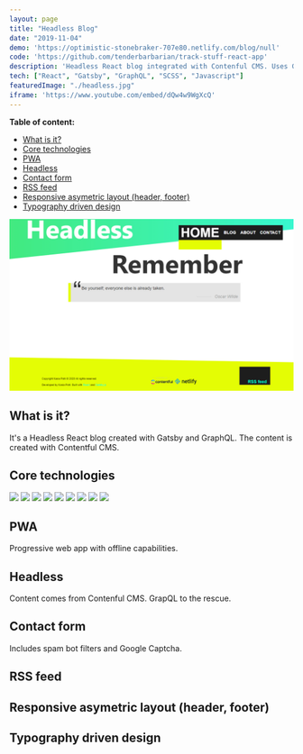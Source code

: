 ```yaml
---
layout: page
title: "Headless Blog"
date: "2019-11-04"
demo: 'https://optimistic-stonebraker-707e80.netlify.com/blog/null'
code: 'https://github.com/tenderbarbarian/track-stuff-react-app'
description: 'Headless React blog integrated with Contenful CMS. Uses Gatsby and GraphQL, deployed with Netlify'
tech: ["React", "Gatsby", "GraphQL", "SCSS", "Javascript"]
featuredImage: "./headless.jpg"
iframe: 'https://www.youtube.com/embed/dQw4w9WgXcQ'
---
```


<!-- <details>
<summary>Click to expand</summary>

- [What is it?](#What-is-it)
- [Core technologies](#Core-technologies)
- [PWA](#PWA)

</details> -->
__Table of content:__
<!-- TOC -->

- [What is it?](#what-is-it)
- [Core technologies](#core-technologies)
- [PWA](#pwa)
- [Headless](#headless)
- [Contact form](#contact-form)
- [RSS feed](#rss-feed)
- [Responsive asymetric layout (header, footer)](#responsive-asymetric-layout-header-footer)
- [Typography driven design](#typography-driven-design)

<!-- /TOC -->

<!-- https://youtu.be/dQw4w9WgXcQ -->
![Headless bog](./headless.jpg)

## What is it?

It's a Headless React blog created with Gatsby and GraphQL. The content is created with Contentful CMS. 

## Core technologies

<p>
    <img src="https://img.shields.io/badge/library-React-blue?style=flat&logo=react" />
    <img src="https://img.shields.io/badge/framework-Gatsby-purple?style=flat&logo=gatsby" />
    <img src="https://img.shields.io/badge/CMS-Contentful-yellow?style=flat&logo=Contentful" />
    <img src="https://img.shields.io/badge/styling-Sass-pink?style=flat&logo=Sass" />
    <img src="https://img.shields.io/badge/backend-GraphQL-navy?style=flat" />
    <img src="https://img.shields.io/badge/module--bundler-Webpack-lightblue?style=flat&logo=webpack" />
    <img src="https://img.shields.io/badge/package--manager-Npm-darkred?style=flat&logo=npm" />
    <img src="https://img.shields.io/badge/deployment-Netlify-aqua?style=flat&logo=Netlify" />
    <img src="https://img.shields.io/badge/versioning-Git-red?style=flat&logo=Git" />
</p>


## PWA

Progressive web app with offline capabilities.

## Headless

Content comes from Contenful CMS. GrapQL to the rescue.

## Contact form

Includes spam bot filters and Google Captcha.

## RSS feed

## Responsive asymetric layout (header, footer)

## Typography driven design